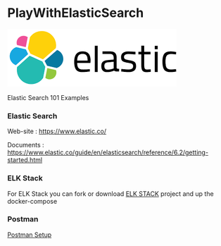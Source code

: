 # PlayWithElasticSearch

![ElasticSearch](elastic.png)


Elastic Search 101 Examples


### Elastic Search

Web-site : https://www.elastic.co/

Documents : https://www.elastic.co/guide/en/elasticsearch/reference/6.2/getting-started.html


### ELK Stack

For ELK Stack you can fork or download [ELK STACK](https://github.com/deviantony/docker-elk) project and up the docker-compose


### Postman

[Postman Setup](postman/index.md)

